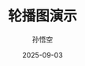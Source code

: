 ---
title: "轮播图演示"
author: "孙悟空"
date: "2025-09-03"
data:
  - Nuxt
  - 内容管理:
    - 内容1
    - 内容2
summary: "旨在验证markdown是否可行"
cover: "/images/cover.jpg"
---